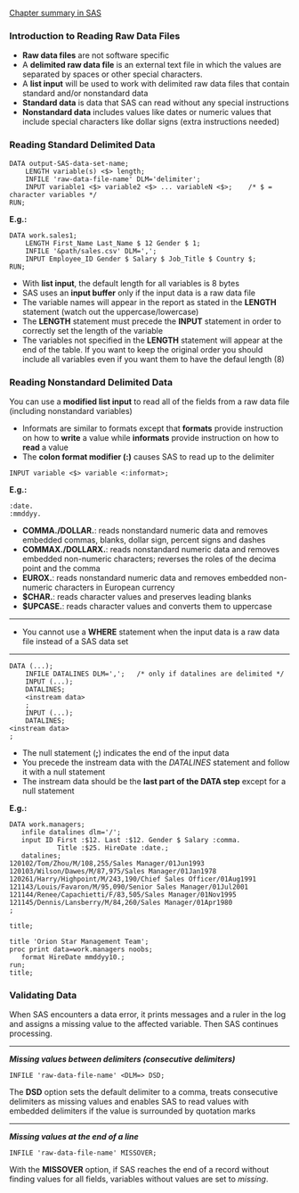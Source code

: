[Chapter summary in SAS](https://support.sas.com/edu/OLTRN/ECPRG193/m419/m419_5_a_sum.htm)

### Introduction to Reading Raw Data Files

- **Raw data files** are not software specific
- A **delimited raw data file** is an external text file in which the values are separated by spaces or other special characters.
- A **list input** will be used to work with delimited raw data files that contain standard and/or nonstandard data
- **Standard data** is data that SAS can read without any special instructions
- **Nonstandard data** includes values like dates or numeric values that include special characters like dollar signs (extra instructions needed)

### Reading Standard Delimited Data

```
DATA output-SAS-data-set-name;
	LENGTH variable(s) <$> length;
	INFILE 'raw-data-file-name' DLM='delimiter';  
	INPUT variable1 <$> variable2 <$> ... variableN <$>;    /* $ = character variables */     
RUN;
```

**E.g.:**<br>

```
DATA work.sales1;
	LENGTH First_Name Last_Name $ 12 Gender $ 1;
	INFILE '&path/sales.csv' DLM=',';  
	INPUT Employee_ID Gender $ Salary $ Job_Title $ Country $; 
RUN;
```

- With **list input**, the default length for all variables is 8 bytes
- SAS uses an **input buffer** only if the input data is a raw data file
- The variable names will appear in the report as stated in the **LENGTH** statement (watch out the uppercase/lowercase)
- The **LENGTH** statement must precede the **INPUT** statement in order to correctly set the length of the variable
- The variables not specified in the **LENGTH** statement will appear at the end of the table. If you want to keep the original order you should include all variables even if you want them to have the defaul length (8)


### Reading Nonstandard Delimited Data

You can use a **modified list input** to read all of the fields from a raw data file (including nonstandard variables)

- Informats are similar to formats except that **formats** provide instruction on how to **write** a value while **informats** provide instruction on how to **read** a value
- The **colon format modifier (:)** causes SAS to read up to the delimiter

```
INPUT variable <$> variable <:informat>;
```

**E.g.:**<br>

```
:date.
:mmddyy.
```

- **COMMA./DOLLAR.**: reads nonstandard numeric data and removes embedded commas, blanks, dollar sign, percent signs and dashes
- **COMMAX./DOLLARX.**: reads nonstandard numeric data and removes embedded non-numeric characters; reverses the roles of the decima point and the comma
- **EUROX.**: reads nonstandard numeric data and removes embedded non-numeric characters in European currency
- **\$CHAR.**: reads character values and preserves leading blanks
- **\$UPCASE.**: reads character values and converts them to uppercase

---

- You cannot use a **WHERE** statement when the input data is a raw data file instead of a SAS data set

---

```
DATA (...);
	INFILE DATALINES DLM=',';   /* only if datalines are delimited */
    INPUT (...);
    DATALINES;
    <instream data>
    ;
 	INPUT (...);
	DATALINES;
<instream data>
;
```

- The null statement (**;**) indicates the end of the input data
- You precede the instream data with the *DATALINES* statement and follow it with a null statement
- The instream data should be the **last part of the DATA step** except for a null statement

**E.g.:**<br>

```
DATA work.managers;
   infile datalines dlm='/';
   input ID First :$12. Last :$12. Gender $ Salary :comma. 
            Title :$25. HireDate :date.;
   datalines;
120102/Tom/Zhou/M/108,255/Sales Manager/01Jun1993
120103/Wilson/Dawes/M/87,975/Sales Manager/01Jan1978
120261/Harry/Highpoint/M/243,190/Chief Sales Officer/01Aug1991
121143/Louis/Favaron/M/95,090/Senior Sales Manager/01Jul2001
121144/Renee/Capachietti/F/83,505/Sales Manager/01Nov1995
121145/Dennis/Lansberry/M/84,260/Sales Manager/01Apr1980
;

title;
```

```
title 'Orion Star Management Team';
proc print data=work.managers noobs;
   format HireDate mmddyy10.;
run;
title;
```

### Validating Data

When SAS encounters a data error, it prints messages and a ruler in the log and assigns a missing value to the affected variable. Then SAS continues processing.

---

***Missing values between delimiters (consecutive delimiters)***

```
INFILE 'raw-data-file-name' <DLM=> DSD;
```

The **DSD** option sets the default delimiter to a comma, treats consecutive delimiters as missing values and enables SAS to read values with embedded delimiters if the value is surrounded by quotation marks

---

***Missing values at the end of a line***

```
INFILE 'raw-data-file-name' MISSOVER;
```

With the **MISSOVER** option, if SAS reaches the end of a record without finding values for all fields, variables without values are set to *missing*.
